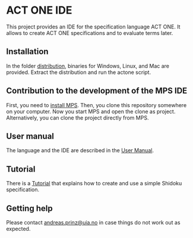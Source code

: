 # ACT ONE IDE
This project provides an IDE for the specification language ACT ONE. 
It allows to create ACT ONE specifications and to evaluate terms later.

## Installation
In the folder [distribution](distribution), binaries for Windows, Linux, and Mac are provided.
Extract the distribution and run the actone script.

## Contribution to the development of the MPS IDE
First, you need to [install MPS](https://www.jetbrains.com/mps/download).
Then, you clone this repository somewhere on your computer.
Now you start MPS and open the clone as project.
Alternatively, you can clone the project directly from MPS.

## User manual
The language and the IDE are described in the [User Manual](documentation/UserManual.md).

## Tutorial
There is a [Tutorial](documentation/Tutorial.md) that explains how to create and use a simple Shidoku specification.

## Getting help
Please contact andreas.prinz@uia.no in case things do not work out as expected.
